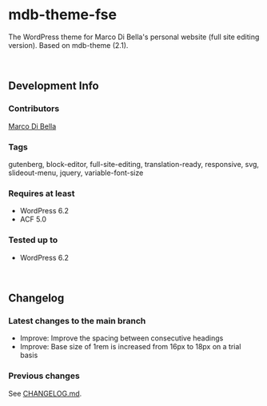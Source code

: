 # mdb-theme-fse
The WordPress theme for Marco Di Bella's personal website (full site editing version). Based on mdb-theme (2.1).

<br>

## Development Info

### Contributors
[Marco Di Bella](https://github.com/mdibella-dev)

### Tags
gutenberg, block-editor, full-site-editing, translation-ready, responsive, svg, slideout-menu, jquery, variable-font-size

### Requires at least

* WordPress 6.2
* ACF 5.0

### Tested up to

* WordPress 6.2

<br>

## Changelog

### Latest changes to the main branch

* Improve: Improve the spacing between consecutive headings
* Improve: Base size of 1rem is increased from 16px to 18px on a trial basis


### Previous changes

See [CHANGELOG.md](https://github.com/mdibella-dev/mdb-theme-fse/blob/main/CHANGELOG.md).
